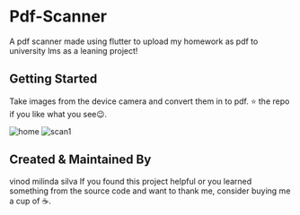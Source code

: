 # Pdf-Scanner

A pdf scanner made using flutter to upload my homework as pdf to university lms as a leaning project!




## Getting Started
Take images from the device camera and convert them in to pdf.
⭐ the repo if you like what you see😉.

![home](https://user-images.githubusercontent.com/66962737/123099673-0ae23080-d450-11eb-8611-396f527d8302.jpg)
![scan1](https://user-images.githubusercontent.com/66962737/123099707-10d81180-d450-11eb-86d0-4330b5c274a8.jpg)


## Created & Maintained By
   vinod milinda silva
   If you found this project helpful or you learned something from the source code and want to thank me, consider buying me a cup of ☕.
   
